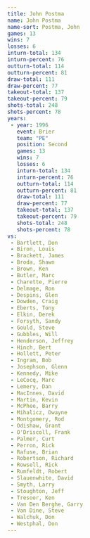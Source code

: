 ```yaml
---
title: John Postma
name: John Postma
name-sort: Postma, John
games: 13
wins: 7
losses: 6
inturn-total: 134
inturn-percent: 76
outturn-total: 114
outturn-percent: 81
draw-total: 111
draw-percent: 77
takeout-total: 137
takeout-percent: 79
shots-total: 248
shots-percent: 78
years:
 - year: 1996
   event: Brier
   team: "PE"
   position: Second
   games: 13
   wins: 7
   losses: 6
   inturn-total: 134
   inturn-percent: 76
   outturn-total: 114
   outturn-percent: 81
   draw-total: 111
   draw-percent: 77
   takeout-total: 137
   takeout-percent: 79
   shots-total: 248
   shots-percent: 78
vs:
 - Bartlett, Don
 - Biron, Louis
 - Brackett, James
 - Broda, Shawn
 - Brown, Ken
 - Butler, Marc
 - Charette, Pierre
 - Delmage, Ron
 - Despins, Glen
 - Dowden, Craig
 - Eberts, Tony
 - Elkin, Derek
 - Forsyth, Sandy
 - Gould, Steve
 - Gubbles, Will
 - Henderson, Jeffrey
 - Hinch, Bert
 - Hollett, Peter
 - Ingram, Bob
 - Josephson, Glenn
 - Kennedy, Mike
 - LeCocq, Marc
 - Lemery, Dan
 - MacInnes, David
 - Martin, Kevin
 - McPhee, Barry
 - Mihalicz, Dwayne
 - Montgomery, Rod
 - Odishaw, Grant
 - O'Driscoll, Frank
 - Palmer, Curt
 - Perron, Rick
 - Rafuse, Brian
 - Robertson, Richard
 - Rowsell, Rick
 - Rumfeldt, Robert
 - Slauenwhite, David
 - Smyth, Larry
 - Stoughton, Jeff
 - Tresoor, Ken
 - Van Den Berghe, Garry
 - Van Dine, Steve
 - Walchuk, Don
 - Westphal, Don
---
```

